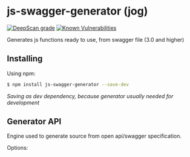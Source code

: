 # js-swagger-generator (jog)
[![DeepScan grade](https://deepscan.io/api/teams/5441/projects/7228/branches/69523/badge/grade.svg)](https://deepscan.io/dashboard#view=project&tid=5441&pid=7228&bid=69523)
[![Known Vulnerabilities](https://snyk.io//test/github/maxvanceffer/js-swagger-generator/badge.svg?targetFile=package.json)](https://snyk.io//test/github/maxvanceffer/js-swagger-generator?targetFile=package.json)

Generates js functions ready to use, from swagger file (3.0 and higher)

## Installing

Using npm:
```bash
$ npm install js-swagger-generator --save-dev
```
*Saving as dev dependency, because generator usually needed for development* 

## Generator API

Engine used to generate source from open api/swagger specification. 
 
Options:


